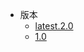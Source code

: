   
- 版本
  - [latest.2.0](./docs/modules/all/模块-direct.md)
  - [1.0](./docs/modules/all/1.0/模块-direct.md)

<ul class="nav-href">
</ul>

<div class="github">
	<a href="//github.com/zk4/x-engine-docs/docs" target="_blank">
	</a>
</div>

